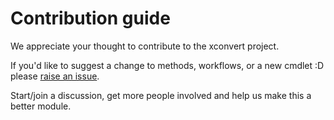 # Contribution guide

We appreciate your thought to contribute to the xconvert project.

If you'd like to suggest a change to methods, workflows, or a new cmdlet :D
please
[raise an issue](https://github.com/alainQtec/cliHelper.XConvert/issues/new).

Start/join a discussion, get more people involved and help us make this a better
module.
